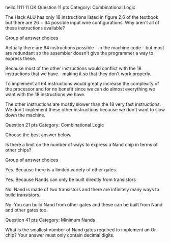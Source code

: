 hello
1111
11
OK
Question 11 pts
Category: Combinational Logic

The Hack ALU has only 18 instructions listed in figure 2.6 of the textbook but there are 26 = 64 possible input wire configurations. Why aren't all of these instructions available?

Group of answer choices

Actually there are 64 instructions possible - in the machine code - but most are redundant so the assembler doesn't give the programmer a way to express these.

Because most of the other instructions would conflict with the 18 instructions that we have - making it so that they don't work properly. 

To implement all 64 instructions would greatly increase the complexity of the processor and for no benefit since we can do almost everything we want with the 18 instructions we have.

The other instructions are mostly slower than the 18 very fast instructions. We don't implement these other instructions because we don't want to slow down the machine. 


Question 21 pts
Category: Combinational Logic

Choose the best answer below. 

Is there a limit on the number of ways to express a Nand chip in terms of other chips?

Group of answer choices

Yes. Because there is a limited variety of other gates.

Yes. Because Nands can only be built directly from transistors

No. Nand is made of two transistors and there are infinitely many ways to build transistors.

No. You can build Nand from other gates and these can be built from Nand and other gates too.


Question 41 pts
Category: Minimum Nands

What is the smallest number of Nand gates required to implement an Or chip? Your answer must only contain decimal digits.

